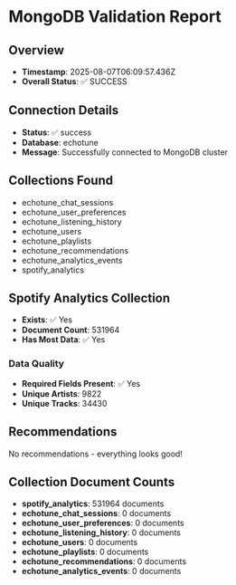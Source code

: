# MongoDB Validation Report

## Overview
- **Timestamp**: 2025-08-07T06:09:57.436Z
- **Overall Status**: ✅ SUCCESS

## Connection Details
- **Status**: ✅ success
- **Database**: echotune
- **Message**: Successfully connected to MongoDB cluster

## Collections Found
- echotune_chat_sessions
- echotune_user_preferences
- echotune_listening_history
- echotune_users
- echotune_playlists
- echotune_recommendations
- echotune_analytics_events
- spotify_analytics

## Spotify Analytics Collection
- **Exists**: ✅ Yes
- **Document Count**: 531964
- **Has Most Data**: ✅ Yes

### Data Quality

- **Required Fields Present**: ✅ Yes
- **Unique Artists**: 9822
- **Unique Tracks**: 34430


## Recommendations
No recommendations - everything looks good!

## Collection Document Counts
- **spotify_analytics**: 531964 documents
- **echotune_chat_sessions**: 0 documents
- **echotune_user_preferences**: 0 documents
- **echotune_listening_history**: 0 documents
- **echotune_users**: 0 documents
- **echotune_playlists**: 0 documents
- **echotune_recommendations**: 0 documents
- **echotune_analytics_events**: 0 documents
